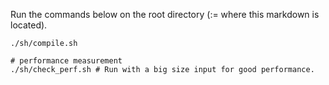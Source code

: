 Run the commands below on the root directory (:= where this markdown is located).

```sh:commands
./sh/compile.sh

# performance measurement
./sh/check_perf.sh # Run with a big size input for good performance.
```

